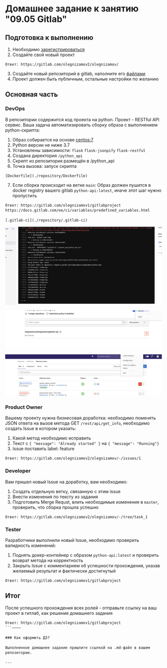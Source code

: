 # Домашнее задание к занятию "09.05 Gitlab"

## Подготовка к выполнению

1. Необходимо [зарегистрироваться](https://about.gitlab.com/free-trial/)
2. Создайте свой новый проект
```
Ответ: https://gitlab.com/olegnizamov2/olegnizamov/
```
3. Создайте новый репозиторий в gitlab, наполните его [файлами](./repository)
4. Проект должен быть публичным, остальные настройки по желанию

## Основная часть

### DevOps

В репозитории содержится код проекта на python. Проект - RESTful API сервис. Ваша задача автоматизировать сборку образа с выполнением python-скрипта:
1. Образ собирается на основе [centos:7](https://hub.docker.com/_/centos?tab=tags&page=1&ordering=last_updated)
2. Python версии не ниже 3.7
3. Установлены зависимости: `flask` `flask-jsonpify` `flask-restful`
4. Создана директория `/python_api`
5. Скрипт из репозитория размещён в /python_api
6. Точка вызова: запуск скрипта
```
[Dockerfile](./repository/Dockerfile)
```
7. Если сборка происходит на ветке `main`: Образ должен пушится в docker registry вашего gitlab `python-api:latest`, иначе этот шаг нужно пропустить
```
Ответ: https://gitlab.com/olegnizamov1/gitlabproject
https://docs.gitlab.com/ee/ci/variables/predefined_variables.html

[.gitlab-ci](./repository/.gitlab-ci)
```
![](9-5.1.png)

![](9-5.2.png)

![](9-5.3.png)

### Product Owner

Вашему проекту нужна бизнесовая доработка: необходимо поменять JSON ответа на вызов метода GET `/rest/api/get_info`, необходимо создать Issue в котором указать:
1. Какой метод необходимо исправить
2. Текст с `{ "message": "Already started" }` на `{ "message": "Running"}`
3. Issue поставить label: feature
```
Ответ: https://gitlab.com/olegnizamov2/olegnizamov/-/issues/1
```
### Developer

Вам пришел новый Issue на доработку, вам необходимо:
1. Создать отдельную ветку, связанную с этим issue
2. Внести изменения по тексту из задания
3. Подготовить Merge Requst, влить необходимые изменения в `master`, проверить, что сборка прошла успешно
```
Ответ: https://gitlab.com/olegnizamov2/olegnizamov/-/tree/task_1
```
### Tester

Разработчики выполнили новый Issue, необходимо проверить валидность изменений:
1. Поднять докер-контейнер с образом `python-api:latest` и проверить возврат метода на корректность
2. Закрыть Issue с комментарием об успешности прохождения, указав желаемый результат и фактически достигнутый
```
Ответ: https://gitlab.com/olegnizamov1/gitlabproject
```
## Итог

После успешного прохождения всех ролей - отправьте ссылку на ваш проект в гитлаб, как решение домашнего задания
```
Ответ: https://gitlab.com/olegnizamov1/gitlabproject
```~~~~

### Как оформить ДЗ?

Выполненное домашнее задание пришлите ссылкой на .md-файл в вашем репозитории.

---

